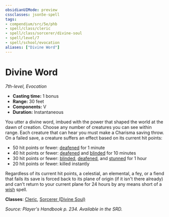 ```yaml
---
obsidianUIMode: preview
cssclasses: json5e-spell
tags:
- compendium/src/5e/phb
- spell/class/cleric
- spell/class/sorcerer/divine-soul
- spell/level/7
- spell/school/evocation
aliases: ["Divine Word"]
---
```

# Divine Word
*7th-level, Evocation*  

- **Casting time:** 1 bonus
- **Range:** 30 feet
- **Components:** V
- **Duration:** Instantaneous

You utter a divine word, imbued with the power that shaped the world at the dawn of creation. Choose any number of creatures you can see within range. Each creature that can hear you must make a Charisma saving throw. On a failed save, a creature suffers an effect based on its current hit points:

- 50 hit points or fewer: [deafened](2.%20GM%20Tools/Misc%20DND%20Handbook/compendium/rules/conditions.md#deafened) for 1 minute  
- 40 hit points or fewer: [deafened](2.%20GM%20Tools/Misc%20DND%20Handbook/compendium/rules/conditions.md#deafened) and [blinded](2.%20GM%20Tools/Misc%20DND%20Handbook/compendium/rules/conditions.md#blinded) for 10 minutes  
- 30 hit points or fewer: [blinded](2.%20GM%20Tools/Misc%20DND%20Handbook/compendium/rules/conditions.md#blinded), [deafened](2.%20GM%20Tools/Misc%20DND%20Handbook/compendium/rules/conditions.md#deafened), and [stunned](2.%20GM%20Tools/Misc%20DND%20Handbook/compendium/rules/conditions.md#stunned) for 1 hour  
- 20 hit points or fewer: killed instantly  

Regardless of its current hit points, a celestial, an elemental, a fey, or a fiend that fails its save is forced back to its plane of origin (if it isn't there already) and can't return to your current plane for 24 hours by any means short of a [wish](/compendium/spells/wish.md) spell.

**Classes**: [Cleric](/compendium/classes/cleric.md), [Sorcerer (Divine Soul)](/compendium/classes/sorcerer-divine-soul-xge.md)

*Source: Player's Handbook p. 234. Available in the SRD.*
